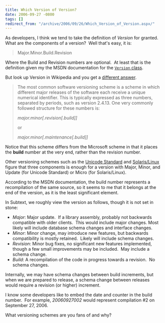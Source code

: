 ```yaml
---
title: Which Version of Version?
date: 2006-09-27 -0800
tags: []
redirect_from: "/archive/2006/09/26/Which_Version_of_Version.aspx/"
---
```


As developers, I think we tend to take the definition of *Version* for
granted.  What are the components of a version?  Well that's easy, it
is:

> Major.Minor.Build.Revision

Where the Build and Revision numbers are optional.  At least that is the
definition given my the MSDN documentation for the [`Version`
class](http://msdn2.microsoft.com/en-us/library/system.version.aspx "Version Class Documentation").

But look up Version in Wikipedia and you get a [different
answer](http://en.wikipedia.org/wiki/Version#Numeric "Numeric Version on Wikipedia").

> The most common software versioning scheme is a scheme in which
> different major releases of the software each receive a unique
> numerical identifier. This is typically expressed as three numbers,
> separated by periods, such as version 2.4.13. One very commonly
> followed structure for these numbers is:
>
> *major.minor[.revision[.build]]*
>
> or
>
> *major.minor[.maintenance[.build]]*

Notice that this scheme differs from the Microsoft scheme in that it
places the **build** number at the very end, rather than the revision
number.

Other versioning schemes such as the [Unicode
Standard](http://unicode.org/versions/ "Unicode Versioning") and
[Solaris/Linux](http://www.usenix.org/publications/library/proceedings/als00/2000papers/papers/full_papers/browndavid/browndavid_html/ "Library Interface Versioning")
figure that three components is enough for a version with Major, Minor,
and Update (for Unicode Standard) or Micro (for Solaris/Linux).

According to the MSDN documentation, the build number represents a
recompilation of the same source, so it seems to me that it belongs at
the end of the version, as it is the least significant element.

In Subtext, we roughly view the version as follows, though it is not set
in stone:

-   *Major*: Major update.  If a library assembly, probably not
    backwards compatible with older clients.  This would include major
    changes. Most likely will include database schema changes and
    interface changes.
-   *Minor*: Minor change, may introduce new features, but backwards
    compatibility is mostly retained.  Likely will include schema
    changes.
-   *Revision*: Minor bug fixes, no significant new features
    implemented, though a few small improvements may be included.  May
    include a schema change.
-   *Build*: A recompilation of the code in progress towards a
    revision.  No schema changes.

Internally, we may have schema changes between build increments, but
when we are prepared to release, a schema change between releases would
require a revision (or higher) increment.

I know some developers like to embed the date and counter in the build
number.  For example, *20060927002* would represent compilation \#2 on
September 27, 2006.

What versioning schemes are you fans of and why?

